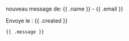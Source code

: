 
nouveau message de: {{ .name }} - {{ .email }}


Envoye le : {{ .created }}


```
{{ .message }}
```
